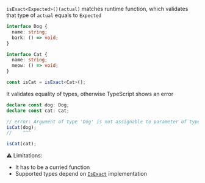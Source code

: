 `isExact<Expected>()(actual)` matches runtime function, which validates that type of `actual` equals to `Expected`

```ts
interface Dog {
  name: string;
  bark: () => void;
}

interface Cat {
  name: string;
  meow: () => void;
}

const isCat = isExact<Cat>();
```

It validates equality of types, otherwise TypeScript shows an error

```ts
declare const dog: Dog;
declare const cat: Cat;

// error: Argument of type 'Dog' is not assignable to parameter of type 'never'.
isCat(dog);
//    ^^^

isCat(cat);
```

⚠️ Limitations:

- It has to be a curried function
- Supported types depend on [`IsExact`](../../is-exact) implementation